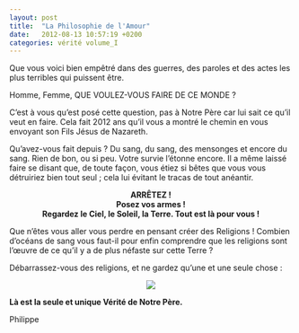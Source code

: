```yaml
---
layout: post
title:  "La Philosophie de l'Amour"
date:   2012-08-13 10:57:19 +0200
categories: vérité volume_I
---
```

Que vous voici bien empêtré dans des guerres, des paroles et des actes les plus terribles qui puissent être.

Homme, Femme, QUE VOULEZ-VOUS FAIRE DE CE MONDE ?

C’est à vous qu’est posé cette question, pas à Notre Père car lui sait ce qu’il veut en faire. Cela fait 2012 ans qu’il vous a montré le chemin en vous envoyant son Fils Jésus de Nazareth.

Qu’avez-vous fait depuis ? Du sang, du sang, des mensonges et encore du sang. Rien de bon, ou si peu. Votre survie l’étonne encore. Il a même laissé faire se disant que, de toute façon, vous étiez si bêtes que vous vous détruiriez bien tout seul ; cela lui évitant le tracas de tout anéantir.

<p style="text-align: center;font-weight:bold">
ARRÊTEZ !
<br>
Posez vos armes !
<br>
Regardez le Ciel, le Soleil, la Terre. Tout est là pour vous !
</p>

Que n’êtes vous aller vous perdre en pensant créer des Religions ! Combien d’océans de sang vous faut-il pour enfin comprendre que les religions sont l’œuvre de ce qu’il y a de plus néfaste sur cette Terre ?

Débarrassez-vous des religions, et ne gardez qu’une et une seule chose :

<center><img src="/assets/philosophie_de_l_amour.jpg" /></center>

**Là est la seule et unique Vérité de Notre Père.**


Philippe
